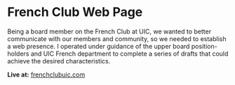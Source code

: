 # French Club Web Page

Being a board member on the French Club at UIC, we wanted to better communicate with our members and community, so we needed to establish a web presence. I operated under guidance of the upper board position-holders and UIC French department to complete a series of drafts that could achieve the desired characteristics.

**Live at:** [frenchclubuic.com](http://frenchclubuic.com/)
